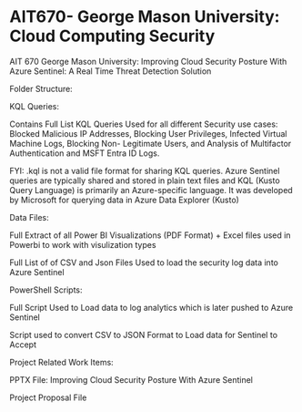 # AIT670- George Mason University: Cloud Computing Security
AIT 670 George Mason University: Improving Cloud Security Posture With Azure Sentinel: A Real Time Threat Detection Solution

Folder Structure:

KQL Queries:

Contains Full List KQL Queries Used for all different Security use cases: Blocked Malicious IP Addresses, Blocking User Privileges, Infected Virtual Machine Logs, Blocking Non-
Legitimate Users, and Analysis of Multifactor Authentication and MSFT Entra ID Logs.

FYI: .kql is not a valid file format for sharing KQL queries. Azure Sentinel queries are typically shared and stored in plain text files and KQL (Kusto Query Language) is primarily an Azure-specific language. It was developed by Microsoft for querying data in Azure Data Explorer (Kusto)

Data Files:

Full Extract of all Power BI Visualizations (PDF Format) + Excel files used in Powerbi to work with visulization types

Full List of of CSV and Json Files Used to load the security log data into Azure Sentinel

PowerShell Scripts:

Full Script Used to Load data to log analytics which is later pushed to Azure Sentinel

Script used to convert CSV to JSON Format to Load data for Sentinel to Accept





Project Related Work Items:

PPTX File: Improving Cloud Security Posture With Azure Sentinel




Project Proposal File


   
